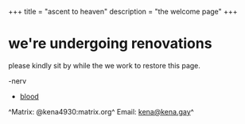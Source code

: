+++
title = "ascent to heaven"
description = "the welcome page"
+++

# we're undergoing renovations

please kindly sit by while the we work to restore this page.

-nerv

- [blood](/blood/)

^Matrix: @kena4930:matrix.org^
Email: kena@kena.gay^
